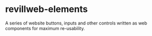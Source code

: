 # revillweb-elements
A series of website buttons, inputs and other controls written as web components for maximum re-usability.
